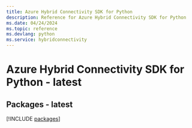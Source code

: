 ```yaml
---
title: Azure Hybrid Connectivity SDK for Python
description: Reference for Azure Hybrid Connectivity SDK for Python
ms.date: 04/24/2024
ms.topic: reference
ms.devlang: python
ms.service: hybridconnectivity
---
```

# Azure Hybrid Connectivity SDK for Python - latest
## Packages - latest
[!INCLUDE [packages](hybrid-connectivity-index.md)]